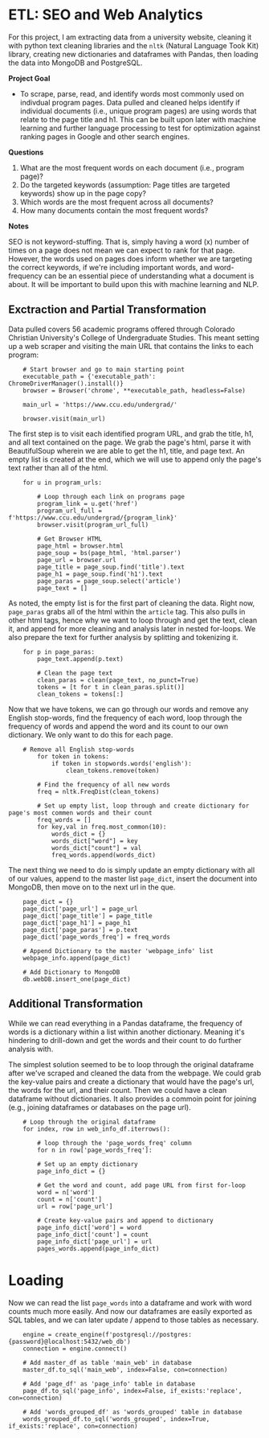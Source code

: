 # ETL: SEO and Web Analytics 

For this project, I am extracting data from a university website, cleaning it with python text cleaning libraries and the `nltk` (Natural Language Took Kit) library, creating new dictionaries and dataframes with Pandas, then loading the data into MongoDB and PostgreSQL.

**Project Goal**

- To scrape, parse, read, and identify words most commonly used on indivdual program pages. Data pulled and cleaned helps identify if individual documents (i.e., unique program pages) are using words that relate to the page title and h1. This can be built upon later with machine learning and further language processing to test for optimization against ranking pages in Google and other search engines.

**Questions**

1. What are the most frequent words on each document (i.e., program page)?
2. Do the targeted keywords (assumption: Page titles are targeted keywords) show up in the page copy?
3. Which words are the most frequent across all documents?
4. How many documents contain the most frequent words?

**Notes**

SEO is not keyword-stuffing. That is, simply having a word (x) number of times on a page does not mean we can expect to rank for that page. However, the words used on pages does inform whether we are targeting the correct keywords, if we're including important words, and word-frequency can be an essential piece of understanding what a document is about. It will be important to build upon this with machine learning and NLP. 

## Exctraction and Partial Transformation

Data pulled covers 56 academic programs offered through Colorado Christian University's College of Undergraduate Studies. This meant setting up a web scraper and visiting the main URL that contains the links to each program:

        # Start browser and go to main starting point
        executable_path = {'executable_path': ChromeDriverManager().install()}
        browser = Browser('chrome', **executable_path, headless=False)

        main_url = 'https://www.ccu.edu/undergrad/'

        browser.visit(main_url)

The first step is to visit each identified program URL, and grab the title, h1, and all text contained on the page. We grab the page's html, parse it with BeautifulSoup wherein we are able to get the h1, title, and page text. An empty list is created at the end, which we will use to append only the page's text rather than all of the html.

        for u in program_urls:
    
            # Loop through each link on programs page
            program_link = u.get('href')
            program_url_full = f'https://www.ccu.edu/undergrad/{program_link}'
            browser.visit(program_url_full)
    
            # Get Browser HTML
            page_html = browser.html
            page_soup = bs(page_html, 'html.parser')
            page_url = browser.url
            page_title = page_soup.find('title').text
            page_h1 = page_soup.find('h1').text
            page_paras = page_soup.select('article')
            page_text = []

As noted, the empty list is for the first part of cleaning the data. Right now, `page_paras` grabs all of the html within the `article` tag. This also pulls in other html tags, hence why we want to loop through and get the text, clean it, and append for more cleaning and analysis later in nested for-loops. We also prepare the text for further analysis by splitting and tokenizing it.

        for p in page_paras:
            page_text.append(p.text)
            
            # Clean the page text
            clean_paras = clean(page_text, no_punct=True)
            tokens = [t for t in clean_paras.split()]
            clean_tokens = tokens[:]

Now that we have tokens, we can go through our words and remove any English stop-words, find the frequency of each word, loop through the frequency of words and append the word and its count to our own dictionary. We only want to do this for each page.

        # Remove all English stop-words
            for token in tokens:
                if token in stopwords.words('english'):
                    clean_tokens.remove(token)
            
            # Find the frequency of all new words
            freq = nltk.FreqDist(clean_tokens)
            
            # Set up empty list, loop through and create dictionary for page's most commen words and their count
            freq_words = []
            for key,val in freq.most_common(10):
                words_dict = {}
                words_dict["word"] = key
                words_dict["count"] = val
                freq_words.append(words_dict)

The next thing we need to do is simply update an empty dictionary with all of our values, append to the master list `page_dict`, insert the document into MongoDB, then move on to the next url in the que.

        page_dict = {}
        page_dict['page_url'] = page_url
        page_dict['page_title'] = page_title
        page_dict['page_h1'] = page_h1
        page_dict['page_paras'] = p.text
        page_dict['page_words_freq'] = freq_words
        
        # Append Dictionary to the master 'webpage_info' list
        webpage_info.append(page_dict)
        
        # Add Dictionary to MongoDB
        db.webDB.insert_one(page_dict)

## Additional Transformation

While we can read everything in a Pandas dataframe, the frequency of words is a dictionary within a list within another dictionary. Meaning it's hindering to drill-down and get the words and their count to do further analysis with. 

The simplest solution seemed to be to loop through the original dataframe after we've scraped and cleaned the data from the webpage. We could grab the key-value pairs and create a dictionary that would have the page's url, the words for the url, and their count. Then we could have a clean dataframe without dictionaries. It also provides a commoin point for joining (e.g., joining dataframes or databases on the page url). 

        # Loop through the original dataframe
        for index, row in web_info_df.iterrows():
    
            # loop through the 'page_words_freq' column
            for n in row['page_words_freq']:
        
            # Set up an empty dictionary 
            page_info_dict = {}
            
            # Get the word and count, add page URL from first for-loop 
            word = n['word']
            count = n['count']
            url = row['page_url']
            
            # Create key-value pairs and append to dictionary
            page_info_dict['word'] = word
            page_info_dict['count'] = count
            page_info_dict['page_url'] = url
            pages_words.append(page_info_dict)

# Loading

Now we can read the list `page_words` into a dataframe and work with word counts much more easily. And now our dataframes are easily exported as SQL tables, and we can later update / append to those tables as necessary.

        engine = create_engine(f'postgresql://postgres:{password}@localhost:5432/web_db')
        connection = engine.connect()

        # Add master_df as table 'main_web' in database
        master_df.to_sql('main_web', index=False, con=connection)

        # Add 'page_df' as 'page_info' table in database
        page_df.to_sql('page_info', index=False, if_exists:'replace', con=connection)

        # Add 'words_grouped_df' as 'words_grouped' table in database
        words_grouped_df.to_sql('words_grouped', index=True, if_exists:'replace', con=connection)